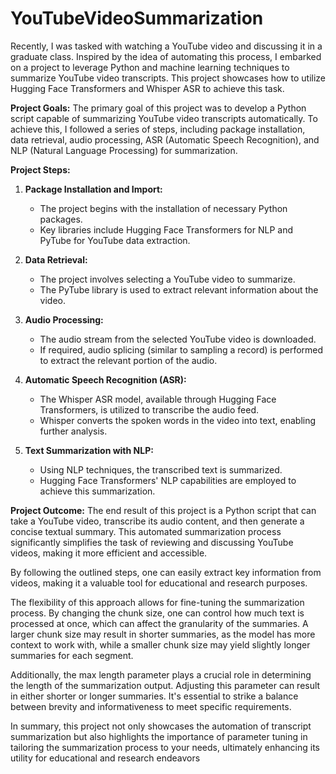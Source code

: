 # YouTubeVideoSummarization

Recently, I was tasked with watching a YouTube video and discussing it in a graduate class. Inspired by the idea of automating this process, I embarked on a project to leverage Python and machine learning techniques to summarize YouTube video transcripts. This project showcases how to utilize Hugging Face Transformers and Whisper ASR to achieve this task.

**Project Goals:**
The primary goal of this project was to develop a Python script capable of summarizing YouTube video transcripts automatically. To achieve this, I followed a series of steps, including package installation, data retrieval, audio processing, ASR (Automatic Speech Recognition), and NLP (Natural Language Processing) for summarization.

**Project Steps:**

1. **Package Installation and Import:**
   - The project begins with the installation of necessary Python packages.
   - Key libraries include Hugging Face Transformers for NLP and PyTube for YouTube data extraction.

2. **Data Retrieval:**
   - The project involves selecting a YouTube video to summarize.
   - The PyTube library is used to extract relevant information about the video.

3. **Audio Processing:**
   - The audio stream from the selected YouTube video is downloaded.
   - If required, audio splicing (similar to sampling a record) is performed to extract the relevant portion of the audio.

4. **Automatic Speech Recognition (ASR):**
   - The Whisper ASR model, available through Hugging Face Transformers, is utilized to transcribe the audio feed.
   - Whisper converts the spoken words in the video into text, enabling further analysis.

5. **Text Summarization with NLP:**
   - Using NLP techniques, the transcribed text is summarized.
   - Hugging Face Transformers' NLP capabilities are employed to achieve this summarization.

**Project Outcome:**
The end result of this project is a Python script that can take a YouTube video, transcribe its audio content, and then generate a concise textual summary. This automated summarization process significantly simplifies the task of reviewing and discussing YouTube videos, making it more efficient and accessible.

By following the outlined steps, one can easily extract key information from videos, making it a valuable tool for educational and research purposes.

The flexibility of this approach allows for fine-tuning the summarization process. By changing the chunk size, one can control how much text is processed at once, which can affect the granularity of the summaries. A larger chunk size may result in shorter summaries, as the model has more context to work with, while a smaller chunk size may yield slightly longer summaries for each segment.

Additionally, the max length parameter plays a crucial role in determining the length of the summarization output. Adjusting this parameter can result in either shorter or longer summaries. It's essential to strike a balance between brevity and informativeness to meet specific requirements.

In summary, this project not only showcases the automation of transcript summarization but also highlights the importance of parameter tuning in tailoring the summarization process to your needs, ultimately enhancing its utility for educational and research endeavors
